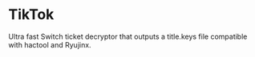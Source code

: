 # TikTok
Ultra fast Switch ticket decryptor that outputs a title.keys file compatible with hactool and Ryujinx.
